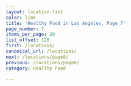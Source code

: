 ```yaml
---
layout: location-list
color: lime
title: 'Healthy Food in Los Angeles, Page 7'
page_number: 7
items_per_page: 20
list_offset: 120
first: /locations/
canonical_url: /locations/
next: /locations/page8/
previous: /locations/page6/
category: Healthy Food

---
```

